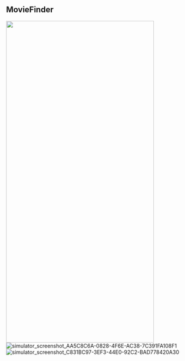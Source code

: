 ## MovieFinder
<img width="401" height="870" src="https://github.com/user-attachments/assets/94e9a6e4-d011-4176-b930-2a96823aef70"></img>
![simulator_screenshot_AA5C8C6A-0828-4F6E-AC38-7C391FA108F1](https://github.com/user-attachments/assets/c087fca2-c6c4-4826-a1c7-6bdb93245579)
![simulator_screenshot_C831BC97-3EF3-44E0-92C2-BAD778420A30](https://github.com/user-attachments/assets/fe6085bc-38d6-4718-b690-cd68eb7ead1d)
